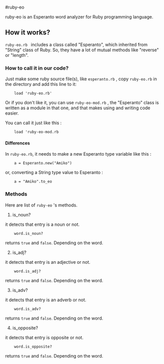 #ruby-eo

ruby-eo is an Esperanto word analyzer for Ruby programming language.

## How it works?

```ruby-eo.rb ``` includes a class called "Esperanto", which inherited from "String" class of Ruby. So, they have a lot of mutual methods like "reverse" or "length". 

### How to call it in our code?

Just make some ruby source file(s), like ```esperanto.rb``` , copy ```ruby-eo.rb``` in the directory and add this line to it:

```
 	load 'ruby-eo.rb'
```

Or if you don't like it, you can use ```ruby-eo-mod.rb``` , the "Esperanto" class is written as a module in that one, and that makes using and writing code easier.

You can call it just like this :

```
	load 'ruby-eo-mod.rb
```

#### Differences

In ``` ruby-eo.rb ```, it needs to make a new Esperanto type variable like this :

```
	a = Esperanto.new("Amiko")
```

or, converting a String type value to Esperanto :

```
	a = "Amiko".to_eo
```

### Methods

Here are list of ```ruby-eo``` 's methods.

1. is_noun?

it detects that entry is a noun or not.

```
	word.is_noun?
```

returns ```true``` and ``` false ```. Depending on the word.

2. is_adj?

it detects that entry is an adjective or not.

```
	word.is_adj?
```

returns ```true``` and ``` false ```. Depending on the word.

3. is_adv?

it detects that entry is an adverb or not.

```
	word.is_adv?
```

returns ```true``` and ``` false ```. Depending on the word.

4. is_opposite?

it detects that entry is opposite or not.

```
	word.is_opposite?
```

returns ```true``` and ``` false ```. Depending on the word.